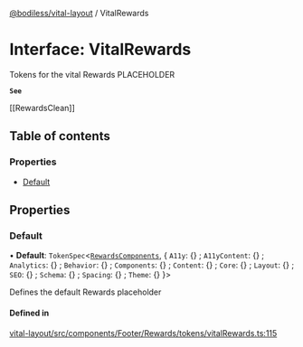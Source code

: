 [@bodiless/vital-layout](../README.md) / VitalRewards

# Interface: VitalRewards

Tokens for the vital Rewards PLACEHOLDER

**`See`**

[[RewardsClean]]

## Table of contents

### Properties

- [Default](VitalRewards.md#default)

## Properties

### Default

• **Default**: `TokenSpec`<[`RewardsComponents`](RewardsComponents.md), { `A11y`: {} ; `A11yContent`: {} ; `Analytics`: {} ; `Behavior`: {} ; `Components`: {} ; `Content`: {} ; `Core`: {} ; `Layout`: {} ; `SEO`: {} ; `Schema`: {} ; `Spacing`: {} ; `Theme`: {}  }\>

Defines the default Rewards placeholder

#### Defined in

[vital-layout/src/components/Footer/Rewards/tokens/vitalRewards.ts:115](https://github.com/johnsonandjohnson/Bodiless-JS/blob/16f777aa8/packages/vital-layout/src/components/Footer/Rewards/tokens/vitalRewards.ts#L115)
